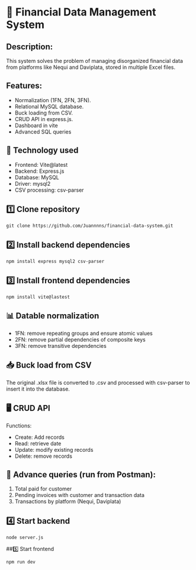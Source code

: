 # 📌 Financial Data Management System

## Description:
This system solves the problem of managing disorganized financial data from platforms like Nequi and Daviplata, stored in multiple Excel files.

## Features:
 - Normalization (1FN, 2FN, 3FN).
- Relational MySQL database.
 - Buck loading from CSV.
 - CRUD API in express.js.
 - Dashboard in vite 
- Advanced SQL queries 

## 🚀 Technology used 
 - Frontend: Vite@latest
 - Backend: Express.js
 - Database: MySQL
 - Driver: mysql2
 - CSV processing: csv-parser


## 1️⃣ Clone repository 
```
git clone https://github.com/Juannnns/financial-data-system.git
```

## 2️⃣ Install backend dependencies 

```
npm install express mysql2 csv-parser
```

## 3️⃣ Install frontend dependencies 
```
npm install vite@lastest
```


## 📊 Datable normalization 
- 1FN: remove repeating groups and ensure atomic values
-  2FN: remove partial dependencies of composite keys
- 3FN: remove transitive dependencies


## 📥 Buck load from CSV 
The original .xlsx file is converted to .csv and processed with csv-parser to insert it into the database.

## 🖥 CRUD API
 Functions:
 - Create: Add records 
 - Read: retrieve date 
 - Update: modify existing records 
- Delete: remove records 

## 📌 Advance queries (run from Postman):
1. Total paid for customer 
 2. Pending invoices with customer and transaction data
 3. Transactions by platform (Nequi, Daviplata)

## 4️⃣ Start backend
```
node server.js 
```


##5️⃣ Start frontend
```
npm run dev
```